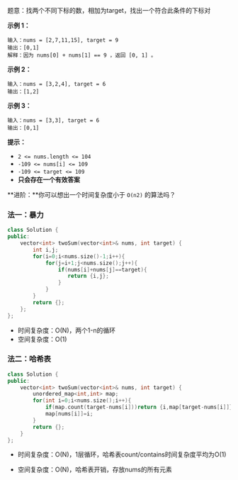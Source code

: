  题意：找两个不同下标的数，相加为target，找出一个符合此条件的下标对

**示例 1：**

```
输入：nums = [2,7,11,15], target = 9
输出：[0,1]
解释：因为 nums[0] + nums[1] == 9 ，返回 [0, 1] 。
```

**示例 2：**

```
输入：nums = [3,2,4], target = 6
输出：[1,2]
```

**示例 3：**

```
输入：nums = [3,3], target = 6
输出：[0,1]
```

 

**提示：**

- `2 <= nums.length <= 104`
- `-109 <= nums[i] <= 109`
- `-109 <= target <= 109`
- **只会存在一个有效答案**

 

**进阶：**你可以想出一个时间复杂度小于 `O(n2)` 的算法吗？





### 法一：暴力

```cpp
class Solution {
public:
    vector<int> twoSum(vector<int>& nums, int target) {
        int i,j;
        for(i=0;i<nums.size()-1;i++){
            for(j=i+1;j<nums.size();j++){
                if(nums[i]+nums[j]==target){
                   return {i,j};
                }
            }
        }
        return {};
    };
};
```

- 时间复杂度：O(N)，两个1-n的循环
- 空间复杂度：O(1)





### 法二：哈希表

```cpp
class Solution {
public:
    vector<int> twoSum(vector<int>& nums, int target) {
        unordered_map<int,int> map;
        for(int i=0;i<nums.size();i++){
            if(map.count(target-nums[i]))return {i,map[target-nums[i]]};
            map[nums[i]]=i;
        }
        return {};
    }
};
```

- 时间复杂度：O(N)，1层循环，哈希表count/contains时间复杂度平均为O(1)

- 空间复杂度：O(N)，哈希表开销，存放nums的所有元素













